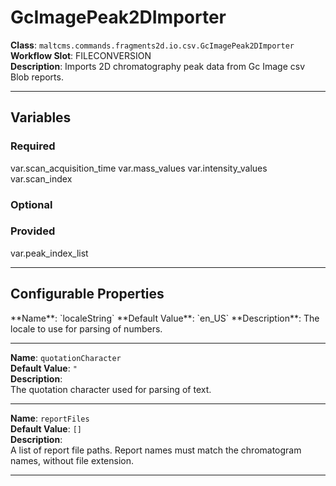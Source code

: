 <h1>GcImagePeak2DImporter</h1>

**Class**: `maltcms.commands.fragments2d.io.csv.GcImagePeak2DImporter`  
**Workflow Slot**: FILECONVERSION  
**Description**: Imports 2D chromatography peak data from Gc Image csv Blob reports.  

---

<h2>Variables</h2>
<h3>Required</h3>
	var.scan_acquisition_time
	var.mass_values
	var.intensity_values
	var.scan_index

<h3>Optional</h3>

<h3>Provided</h3>
	var.peak_index_list


---

<h2>Configurable Properties</h2>
**Name**: `localeString`  
**Default Value**: `en_US`  
**Description**:  
The locale to use for parsing of numbers.  

---

**Name**: `quotationCharacter`  
**Default Value**: `"`  
**Description**:  
The quotation character used for parsing of text.  

---

**Name**: `reportFiles`  
**Default Value**: `[]`  
**Description**:  
A list of report file paths. Report names must match the chromatogram names, without file extension.  

---


